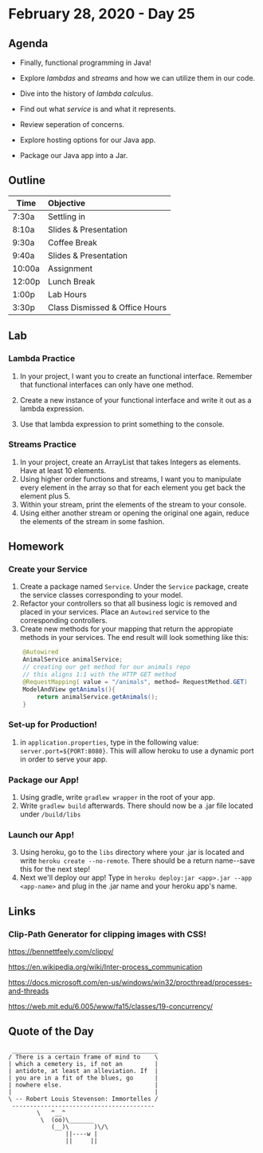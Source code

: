 # February 28, 2020 - Day 25


## Agenda

- Finally, functional programming in Java!
- Explore *lambdas* and *streams* and how we can utilize them in our code. 
- Dive into the history of *lambda calculus*. 

- Find out what *service* is and what it represents. 
- Review seperation of concerns. 
- Explore hosting options for our Java app.
- Package our Java app into a Jar. 


## Outline

| Time   | Objective                        |
| -------|:---------------------------------|
| 7:30a  | Settling in                      |
| 8:10a  | Slides & Presentation            |
| 9:30a  | Coffee Break                     |
| 9:40a  | Slides & Presentation            |
| 10:00a | Assignment                       |
| 12:00p | Lunch Break                      |
| 1:00p  | Lab Hours                        |
| 3:30p  | Class Dismissed & Office Hours   |

## Lab

### Lambda Practice

1. In your project, I want you to create an functional interface. Remember that functional interfaces can only have one method. 

2. Create a new instance of your functional interface and write it out as a lambda expression. 

3. Use that lambda expression to print something to the console. 

### Streams Practice

1. In your project, create an ArrayList that takes Integers as elements. Have at least 10 elements. 
2. Using higher order functions and streams, I want you to manipulate every element in the array so that for each element you get back the element plus 5. 
3. Within your stream, print the elements of the stream to your console.
4. Using either another stream or opening the original one again, reduce the elements of the stream in some fashion. 

## Homework

### Create your Service

1. Create a package named `Service`. Under the `Service` package, create the service classes corresponding to your model. 
2. Refactor your controllers so that all business logic is removed and placed in your services. Place an `Autowired` service to the corresponding controllers. 
3. Create new methods for your mapping that return the appropiate methods in your services. The end result will look something like this:

```Java
    @Autowired
    AnimalService animalService;
    // creating our get method for our animals repo
    // this aligns 1:1 with the HTTP GET method
    @RequestMapping( value = "/animals", method= RequestMethod.GET)
    ModelAndView getAnimals(){
        return animalService.getAnimals();
    }

```

### Set-up for Production!

1. in `application.properties`, type in the following value: `server.port=${PORT:8080}`. This will allow heroku to use a dynamic port in order to serve your app.

### Package our App!

1. Using gradle, write `gradlew wrapper` in the root of your app.
2. Write `gradlew build` afterwards. There should now be a .jar file located under `/build/libs`

### Launch our App!

3. Using heroku, go to the `libs` directory where your .jar is located and write `heroku create --no-remote`. There should be a return name--save this for the next step!
4. Next we'll deploy our app! Type in `heroku deploy:jar <app>.jar --app <app-name>` and plug in the .jar name and your heroku app's name. 


## Links

### Clip-Path Generator for clipping images with CSS!

https://bennettfeely.com/clippy/

https://en.wikipedia.org/wiki/Inter-process_communication

https://docs.microsoft.com/en-us/windows/win32/procthread/processes-and-threads

https://web.mit.edu/6.005/www/fa15/classes/19-concurrency/



## Quote of the Day 
```
 _________________________________________
/ There is a certain frame of mind to    \
| which a cemetery is, if not an         |
| antidote, at least an alleviation. If  |
| you are in a fit of the blues, go      |
| nowhere else.                          |
|                                        |
\ -- Robert Louis Stevenson: Immortelles /
 ----------------------------------------
        \   ^__^
         \  (oo)\_______
            (__)\       )\/\
                ||----w |
                ||     ||

```